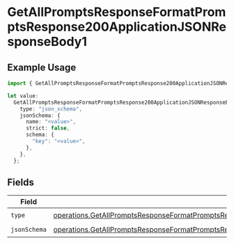 # GetAllPromptsResponseFormatPromptsResponse200ApplicationJSONResponseBody1

## Example Usage

```typescript
import { GetAllPromptsResponseFormatPromptsResponse200ApplicationJSONResponseBody1 } from "@orq-ai/node/models/operations";

let value:
  GetAllPromptsResponseFormatPromptsResponse200ApplicationJSONResponseBody1 = {
    type: "json_schema",
    jsonSchema: {
      name: "<value>",
      strict: false,
      schema: {
        "key": "<value>",
      },
    },
  };
```

## Fields

| Field                                                                                                                                                                                                          | Type                                                                                                                                                                                                           | Required                                                                                                                                                                                                       | Description                                                                                                                                                                                                    |
| -------------------------------------------------------------------------------------------------------------------------------------------------------------------------------------------------------------- | -------------------------------------------------------------------------------------------------------------------------------------------------------------------------------------------------------------- | -------------------------------------------------------------------------------------------------------------------------------------------------------------------------------------------------------------- | -------------------------------------------------------------------------------------------------------------------------------------------------------------------------------------------------------------- |
| `type`                                                                                                                                                                                                         | [operations.GetAllPromptsResponseFormatPromptsResponse200ApplicationJSONResponseBodyItems3Type](../../models/operations/getallpromptsresponseformatpromptsresponse200applicationjsonresponsebodyitems3type.md) | :heavy_check_mark:                                                                                                                                                                                             | N/A                                                                                                                                                                                                            |
| `jsonSchema`                                                                                                                                                                                                   | [operations.GetAllPromptsResponseFormatPromptsResponse200ApplicationJSONResponseBodyJSONSchema](../../models/operations/getallpromptsresponseformatpromptsresponse200applicationjsonresponsebodyjsonschema.md) | :heavy_check_mark:                                                                                                                                                                                             | N/A                                                                                                                                                                                                            |